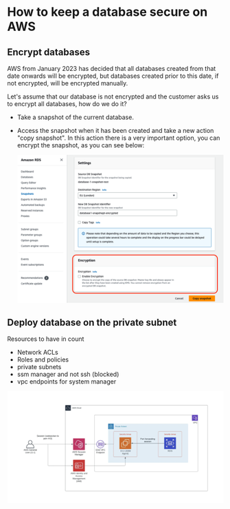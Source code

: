 # How to keep a database secure on AWS
## Encrypt databases
 AWS from January 2023 has decided that all databases created from that date onwards will be encrypted, but databases created prior to this date, if not encrypted, will be encrypted manually.

 Let's assume that our database is not encrypted and the customer asks us to encrypt all databases, how do we do it? 

 * Take a snapshot of the current database. 

 *  Access the snapshot when it has been created and take a new action "copy snapshot". In this action there is a very important option, you can encrypt the snapshot, as you can see below: 
 
    ![image](/docs/encryptsnapshot.png)


## Deploy database on the private subnet

Resources to have in count 
* Network ACLs 
* Roles and policies 
* private subnets 
* ssm manager and not ssh (blocked)
* vpc endpoints for system manager 

![image](/docs/securityRDS.png)
